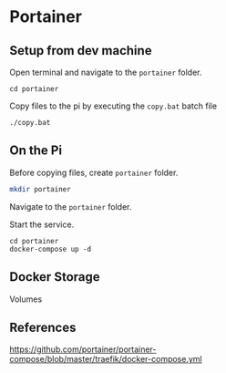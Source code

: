# Portainer


## Setup from dev machine

Open terminal and navigate to the `portainer` folder.

```
cd portainer
```

Copy files to the pi by executing the `copy.bat` batch file

```
./copy.bat
```


## On the Pi

Before copying files, create `portainer` folder.

```bash
mkdir portainer
```

Navigate to the `portainer` folder.

Start the service.

```base
cd portainer
docker-compose up -d
```


## Docker Storage

Volumes


## References

https://github.com/portainer/portainer-compose/blob/master/traefik/docker-compose.yml
